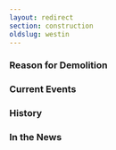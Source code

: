 ```yaml
---
layout: redirect
section: construction
oldslug: westin
---
```


### Reason for Demolition


### Current Events


### History


### In the News

